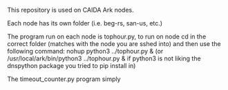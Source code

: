 This repository is used on CAIDA Ark nodes.

Each node has its own folder (i.e. beg-rs, san-us, etc.)

The program run on each node is tophour.py, to run on node cd in the correct folder (matches with the node you are sshed into) and then use the following command: nohup python3 ../tophour.py & (or /usr/local/ark/bin/python3 ../tophour.py & if python3 is not liking the dnspython package you tried to pip install in)

The timeout_counter.py program simply 